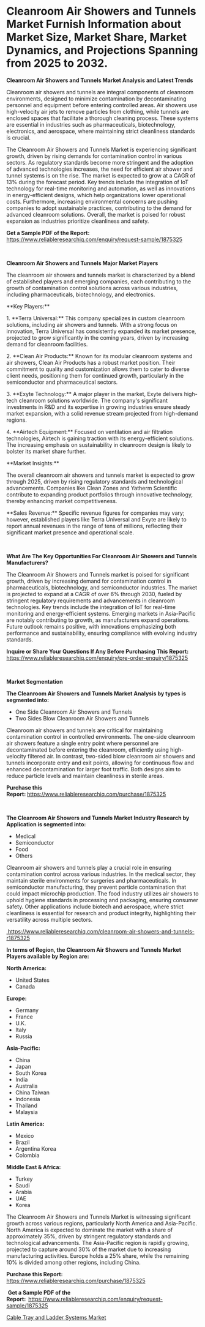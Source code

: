 <p><h1>Cleanroom Air Showers and Tunnels Market Furnish Information about Market Size, Market Share, Market Dynamics, and Projections Spanning from 2025 to 2032.</h1></p><p><strong>Cleanroom Air Showers and Tunnels Market Analysis and Latest Trends</strong></p>
<p><p>Cleanroom air showers and tunnels are integral components of cleanroom environments, designed to minimize contamination by decontaminating personnel and equipment before entering controlled areas. Air showers use high-velocity air jets to remove particles from clothing, while tunnels are enclosed spaces that facilitate a thorough cleaning process. These systems are essential in industries such as pharmaceuticals, biotechnology, electronics, and aerospace, where maintaining strict cleanliness standards is crucial.</p><p>The Cleanroom Air Showers and Tunnels Market is experiencing significant growth, driven by rising demands for contamination control in various sectors. As regulatory standards become more stringent and the adoption of advanced technologies increases, the need for efficient air shower and tunnel systems is on the rise. The market is expected to grow at a CAGR of 13% during the forecast period. Key trends include the integration of IoT technology for real-time monitoring and automation, as well as innovations in energy-efficient designs, which help organizations lower operational costs. Furthermore, increasing environmental concerns are pushing companies to adopt sustainable practices, contributing to the demand for advanced cleanroom solutions. Overall, the market is poised for robust expansion as industries prioritize cleanliness and safety.</p></p>
<p><strong>Get a Sample PDF of the Report:&nbsp;</strong> <a href="https://www.reliableresearchiq.com/enquiry/request-sample/1875325?utm_campaign=2593&utm_medium=2&utm_source=Github&utm_content=ia&utm_term=28022025&utm_id=cleanroom-air-showers-and-tunnels">https://www.reliableresearchiq.com/enquiry/request-sample/1875325</a></p>
<p>&nbsp;</p>
<p><strong>Cleanroom Air Showers and Tunnels Major Market Players</strong></p>
<p><p>The cleanroom air showers and tunnels market is characterized by a blend of established players and emerging companies, each contributing to the growth of contamination control solutions across various industries, including pharmaceuticals, biotechnology, and electronics. </p><p>**Key Players:**</p><p>1. **Terra Universal:** This company specializes in custom cleanroom solutions, including air showers and tunnels. With a strong focus on innovation, Terra Universal has consistently expanded its market presence, projected to grow significantly in the coming years, driven by increasing demand for cleanroom facilities.</p><p>2. **Clean Air Products:** Known for its modular cleanroom systems and air showers, Clean Air Products has a robust market position. Their commitment to quality and customization allows them to cater to diverse client needs, positioning them for continued growth, particularly in the semiconductor and pharmaceutical sectors.</p><p>3. **Exyte Technology:** A major player in the market, Exyte delivers high-tech cleanroom solutions worldwide. The company's significant investments in R&D and its expertise in growing industries ensure steady market expansion, with a solid revenue stream projected from high-demand regions.</p><p>4. **Airtech Equipment:** Focused on ventilation and air filtration technologies, Airtech is gaining traction with its energy-efficient solutions. The increasing emphasis on sustainability in cleanroom design is likely to bolster its market share further.</p><p>**Market Insights:**</p><p>The overall cleanroom air showers and tunnels market is expected to grow through 2025, driven by rising regulatory standards and technological advancements. Companies like Clean Zones and Yatherm Scientific contribute to expanding product portfolios through innovative technology, thereby enhancing market competitiveness.</p><p>**Sales Revenue:** Specific revenue figures for companies may vary; however, established players like Terra Universal and Exyte are likely to report annual revenues in the range of tens of millions, reflecting their significant market presence and operational scale.</p></p>
<p>&nbsp;</p>
<p><strong>What Are The Key Opportunities For Cleanroom Air Showers and Tunnels Manufacturers?</strong></p>
<p><p>The Cleanroom Air Showers and Tunnels market is poised for significant growth, driven by increasing demand for contamination control in pharmaceuticals, biotechnology, and semiconductor industries. The market is projected to expand at a CAGR of over 6% through 2030, fueled by stringent regulatory requirements and advancements in cleanroom technologies. Key trends include the integration of IoT for real-time monitoring and energy-efficient systems. Emerging markets in Asia-Pacific are notably contributing to growth, as manufacturers expand operations. Future outlook remains positive, with innovations emphasizing both performance and sustainability, ensuring compliance with evolving industry standards.</p></p>
<p><strong>Inquire or Share Your Questions If Any Before Purchasing This Report:</strong> <a href="https://www.reliableresearchiq.com/enquiry/pre-order-enquiry/1875325?utm_campaign=2593&utm_medium=2&utm_source=Github&utm_content=ia&utm_term=28022025&utm_id=cleanroom-air-showers-and-tunnels">https://www.reliableresearchiq.com/enquiry/pre-order-enquiry/1875325</a></p>
<p>&nbsp;</p>
<p><strong>Market Segmentation</strong></p>
<p><strong>The Cleanroom Air Showers and Tunnels Market Analysis by types is segmented into:</strong></p>
<p><ul><li>One Side Cleanroom Air Showers and Tunnels</li><li>Two Sides Blow Cleanroom Air Showers and Tunnels</li></ul></p>
<p><p>Cleanroom air showers and tunnels are critical for maintaining contamination control in controlled environments. The one-side cleanroom air showers feature a single entry point where personnel are decontaminated before entering the cleanroom, efficiently using high-velocity filtered air. In contrast, two-sided blow cleanroom air showers and tunnels incorporate entry and exit points, allowing for continuous flow and enhanced decontamination for larger foot traffic. Both designs aim to reduce particle levels and maintain cleanliness in sterile areas.</p></p>
<p><strong>Purchase this Report:&nbsp;</strong><a href="https://www.reliableresearchiq.com/purchase/1875325?utm_campaign=2593&utm_medium=2&utm_source=Github&utm_content=ia&utm_term=28022025&utm_id=cleanroom-air-showers-and-tunnels">https://www.reliableresearchiq.com/purchase/1875325</a></p>
<p>&nbsp;</p>
<p><strong>The Cleanroom Air Showers and Tunnels Market Industry Research by Application is segmented into:</strong></p>
<p><ul><li>Medical</li><li>Semiconductor</li><li>Food</li><li>Others</li></ul></p>
<p><p>Cleanroom air showers and tunnels play a crucial role in ensuring contamination control across various industries. In the medical sector, they maintain sterile environments for surgeries and pharmaceuticals. In semiconductor manufacturing, they prevent particle contamination that could impact microchip production. The food industry utilizes air showers to uphold hygiene standards in processing and packaging, ensuring consumer safety. Other applications include biotech and aerospace, where strict cleanliness is essential for research and product integrity, highlighting their versatility across multiple sectors.</p></p>
<p><a href="https://www.reliableresearchiq.com/cleanroom-air-showers-and-tunnels-r1875325?utm_campaign=2593&utm_medium=2&utm_source=Github&utm_content=ia&utm_term=28022025&utm_id=cleanroom-air-showers-and-tunnels">&nbsp;https://www.reliableresearchiq.com/cleanroom-air-showers-and-tunnels-r1875325</a></p>
<p><strong>In terms of Region, the Cleanroom Air Showers and Tunnels Market Players available by Region are:</strong></p>
<p>
    <p> <strong> North America: </strong>
        <ul>
            <li>United States</li>
            <li>Canada</li>
        </ul>
        </p> 
    <p> <strong> Europe: </strong>
        <ul>
            <li>Germany</li>
            <li>France</li>
            <li>U.K.</li>
            <li>Italy</li>
            <li>Russia</li>
        </ul>
        </p> 
    <p> <strong> Asia-Pacific: </strong>
        <ul>
            <li>China</li>
            <li>Japan</li>
            <li>South Korea</li>
            <li>India</li>
            <li>Australia</li>
            <li>China Taiwan</li>
            <li>Indonesia</li>
            <li>Thailand</li>
            <li>Malaysia</li>
        </ul>
        </p> 
    <p> <strong> Latin America: </strong>
        <ul>
            <li>Mexico</li>
            <li>Brazil</li>
            <li>Argentina Korea</li>
            <li>Colombia</li>
        </ul>
        </p> 
    <p> <strong> Middle East & Africa: </strong>
        <ul>
            <li>Turkey</li>
            <li>Saudi</li>
            <li>Arabia</li>
            <li>UAE</li>
            <li>Korea</li>
        </ul>
    </p>
    </p>
<p><p>The Cleanroom Air Showers and Tunnels Market is witnessing significant growth across various regions, particularly North America and Asia-Pacific. North America is expected to dominate the market with a share of approximately 35%, driven by stringent regulatory standards and technological advancements. The Asia-Pacific region is rapidly growing, projected to capture around 30% of the market due to increasing manufacturing activities. Europe holds a 25% share, while the remaining 10% is divided among other regions, including China.</p></p>
<p><strong>Purchase this Report: </strong><a href="https://www.reliableresearchiq.com/purchase/1875325?utm_campaign=2593&utm_medium=2&utm_source=Github&utm_content=ia&utm_term=28022025&utm_id=cleanroom-air-showers-and-tunnels">https://www.reliableresearchiq.com/purchase/1875325</a></p>
<p>&nbsp;<strong>Get a Sample PDF of the Report:&nbsp;&nbsp;</strong><a href="https://www.reliableresearchiq.com/enquiry/request-sample/1875325?utm_campaign=2593&utm_medium=2&utm_source=Github&utm_content=ia&utm_term=28022025&utm_id=cleanroom-air-showers-and-tunnels">https://www.reliableresearchiq.com/enquiry/request-sample/1875325</a></p>
<p><strong></strong></p>
<p><p><a href="https://github.com/syskamazucqa/Market-Research-Report-List-1/blob/main/cable-tray-and-ladder-systems-market.md?utm_campaign=2593&utm_medium=2&utm_source=Github&utm_content=ia&utm_term=28022025&utm_id=cleanroom-air-showers-and-tunnels">Cable Tray and Ladder Systems Market</a></p></p>